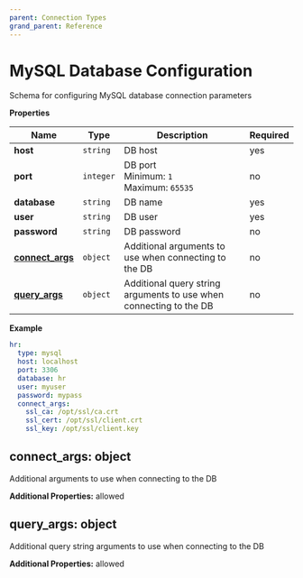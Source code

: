 ```yaml
---
parent: Connection Types
grand_parent: Reference
---
```


# MySQL Database Configuration

Schema for configuring MySQL database connection parameters


**Properties**

|Name|Type|Description|Required|
|----|----|-----------|--------|
|**host**|`string`|DB host<br/>|yes|
|**port**|`integer`|DB port<br/>Minimum: `1`<br/>Maximum: `65535`<br/>|no|
|**database**|`string`|DB name<br/>|yes|
|**user**|`string`|DB user<br/>|yes|
|**password**|`string`|DB password<br/>|no|
|[**connect\_args**](#connect_args)|`object`|Additional arguments to use when connecting to the DB<br/>|no|
|[**query\_args**](#query_args)|`object`|Additional query string arguments to use when connecting to the DB<br/>|no|

**Example**

```yaml
hr:
  type: mysql
  host: localhost
  port: 3306
  database: hr
  user: myuser
  password: mypass
  connect_args:
    ssl_ca: /opt/ssl/ca.crt
    ssl_cert: /opt/ssl/client.crt
    ssl_key: /opt/ssl/client.key

```

<a name="connect_args"></a>
## connect\_args: object

Additional arguments to use when connecting to the DB


**Additional Properties:** allowed  
<a name="query_args"></a>
## query\_args: object

Additional query string arguments to use when connecting to the DB


**Additional Properties:** allowed  

